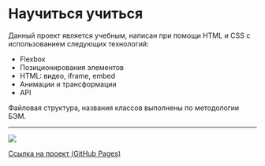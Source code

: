 # **Научиться учиться**

Данный проект является учебным, написан при помощи HTML и CSS с использованием следующих технологий:
* Flexbox
* Позиционирования элементов
* HTML: видео, iframe, embed
* Анимации и трансформации
* API

Файловая структура, названия классов выполнены по методологии БЭМ.

------

![](https://github.com/PSK888/how-to-learn/images/screen.jpg)

[Ссылка на проект (GitHub Pages)](https://psk888.github.io/how-to-learn/)



